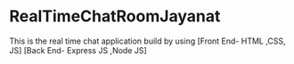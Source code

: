 # RealTimeChatRoomJayanat
This is the real time chat application build by using [Front End- HTML ,CSS, JS] [Back End- Express JS ,Node JS]
